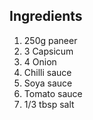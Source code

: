 ##                Ingredients

1.  250g paneer
2.  3 Capsicum
3.  4 Onion
4.  Chilli sauce
5.  Soya sauce
6.  Tomato sauce
7.  1/3 tbsp salt